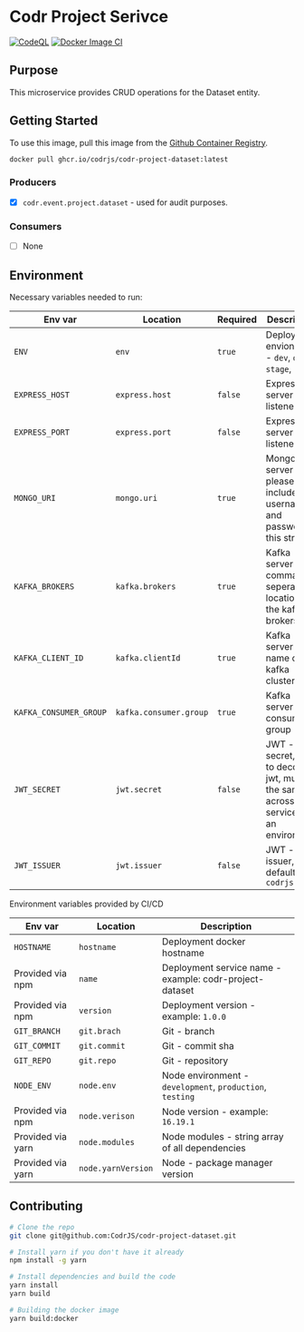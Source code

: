 # Codr Project Serivce

[![CodeQL](https://github.com/CodrJS/codr-project-dataset/actions/workflows/codeql.yml/badge.svg)](https://github.com/CodrJS/codr-project-dataset/actions/workflows/codeql.yml)
[![Docker Image CI](https://github.com/CodrJS/codr-project-dataset/actions/workflows/docker-image.yml/badge.svg)](https://github.com/CodrJS/codr-project-dataset/actions/workflows/docker-image.yml)

## Purpose

This microservice provides CRUD operations for the Dataset entity.

## Getting Started

To use this image, pull this image from the [Github Container Registry](https://github.com/CodrJS/codr-project-dataset/pkgs/container/codr-project-dataset).

```bash
docker pull ghcr.io/codrjs/codr-project-dataset:latest
```

### Producers

- [x] `codr.event.project.dataset` - used for audit purposes.

### Consumers

- [ ] None

## Environment

Necessary variables needed to run:

| Env var                | Location               | Required | Description                                                                             |
| ---------------------- | ---------------------- | -------- | --------------------------------------------------------------------------------------- |
| `ENV`                  | `env`                  | `true`   | Deployment envionment - `dev`, `qa`, `stage`, `prod`                                    |
| `EXPRESS_HOST`         | `express.host`         | `false`  | Express server - listener host                                                          |
| `EXPRESS_PORT`         | `express.port`         | `false`  | Express server - listener port                                                          |
| `MONGO_URI`            | `mongo.uri`            | `true`   | MongoDB - server URL, please include username and password to this string               |
| `KAFKA_BROKERS`        | `kafka.brokers`        | `true`   | Kafka server - comma seperated locations of the kafka brokers                           |
| `KAFKA_CLIENT_ID`      | `kafka.clientId`       | `true`   | Kafka server - name of the kafka cluster                                                |
| `KAFKA_CONSUMER_GROUP` | `kafka.consumer.group` | `true`   | Kafka server - consumer group                                                           |
| `JWT_SECRET`           | `jwt.secret`           | `false`  | JWT - secret, key to decode jwt, must be the same across all services in an environment |
| `JWT_ISSUER`           | `jwt.issuer`           | `false`  | JWT - issuer, default `codrjs.com`                                                      |

Environment variables provided by CI/CD

| Env var           | Location           | Description                                               |
| ----------------- | ------------------ | --------------------------------------------------------- |
| `HOSTNAME`        | `hostname`         | Deployment docker hostname                                |
| Provided via npm  | `name`             | Deployment service name - example: codr-project-dataset         |
| Provided via npm  | `version`          | Deployment version - example: `1.0.0`                     |
| `GIT_BRANCH`      | `git.brach`        | Git - branch                                              |
| `GIT_COMMIT`      | `git.commit`       | Git - commit sha                                          |
| `GIT_REPO`        | `git.repo`         | Git - repository                                          |
| `NODE_ENV`        | `node.env`         | Node environment - `development`, `production`, `testing` |
| Provided via npm  | `node.verison`     | Node version - example: `16.19.1`                         |
| Provided via yarn | `node.modules`     | Node modules - string array of all dependencies           |
| Provided via yarn | `node.yarnVersion` | Node - package manager version                            |

## Contributing

```bash
# Clone the repo
git clone git@github.com:CodrJS/codr-project-dataset.git

# Install yarn if you don't have it already
npm install -g yarn

# Install dependencies and build the code
yarn install
yarn build

# Building the docker image
yarn build:docker
```

